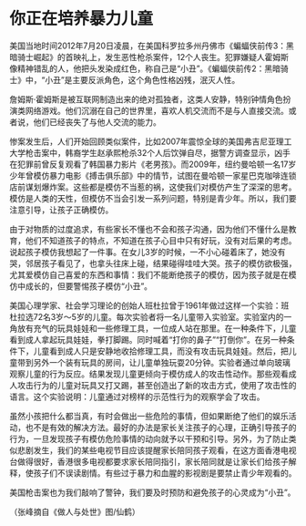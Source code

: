 # 你正在培养暴力儿童

美国当地时间2012年7月20日凌晨，在美国科罗拉多州丹佛市《蝙蝠侠前传3：黑暗骑士崛起》的首映礼上，发生恶性枪杀案件，12个人丧生。犯罪嫌疑人霍姆斯像精神错乱的人，他把头发染成红色，称自己是“小丑”。《蝙蝠侠前传2：黑暗骑士》中，“小丑”是主要反派角色，这个角色性格凶残，泯灭人性。

詹姆斯·霍姆斯是被互联网制造出来的绝对孤独者，这类人安静，特别钟情角色扮演类网络游戏。他们沉溺在自己的世界里，喜欢人机交流而不是与人直接交流。或者说，他们已经丧失了与他人交流的能力。

惨案发生后，人们开始回顾类似案件，比如2007年震惊全球的美国弗吉尼亚理工大学枪击案中，韩裔学生赵承熙枪杀32个人后饮弹自尽，据警方调查显示，凶手在犯罪前曾反复观看了韩国暴力影片《老男孩》。而2009年，纽约曼哈顿一名17岁少年曾模仿暴力电影《搏击俱乐部》中的情节，试图在曼哈顿一家星巴克咖啡连锁店前谋划爆炸案。这些都是模仿不当惹的祸，这使我们对模仿产生了深深的思考。模仿是人类的天性，但模仿不当会引发一系列问题，特别是青少年。所以，我们要注意引导，让孩子正确模仿。

由于对物质的过度追求，有些家长不懂也不会和孩子沟通，因为他们不懂什么是教育，他们不知道孩子的特点，不知道在孩子心目中只有好玩，没有对后果的考虑。说起孩子模仿我想起了一件事。在女儿3岁的时候，一不小心碰着床了，她没有哭，邻居孩子看见了，也拿头往床上碰，结果碰得哇哇大哭。孩子的模仿欲极强，尤其爱模仿自己喜爱的东西和事情：我们不能断绝孩子的模仿，因为孩子就是在模仿中成长的，但要警惕孩子模仿“小丑”。

美国心理学家、社会学习理论的创始人班杜拉曾于1961年做过这样一个实验：班杜拉选72名3岁～5岁的儿童。每次实验者将一名儿童带入实验室。实验室内的一角放有充气的玩具娃娃和一些修理工具，一位成人站在那里。在一种条件下，儿童看到成人拿起玩具娃娃，拳打脚踢。同时喊着“打你的鼻子”“打倒你”。在另一种条件下，儿童看到成人只是安静地收拾修理工具，而没有攻击玩具娃娃。然后，把儿童带到另外一个装有玩具的房间，让儿童单独玩耍20分钟。实验者通过单向玻璃观察儿童的行为反应。结果发现儿童更倾向于模仿成人的攻击性动作。那些观看成人攻击行为的儿童对玩具又打又踢，甚至创造出了新的攻击方式，使用了攻击性的语言。这个实验说明：儿童通过对榜样的示范性行为的观察学会了攻击。

虽然小孩把什么都当真，有时会做出一些危险的事情，但如果断绝了他们的娱乐活动，也不是有效的解决方法。最好的办法是家长关注孩子的心理，正确引导孩子的行为，一旦发现孩子有模仿危险事情的动向就予以干预和引导。另外，为了防止类似悲剧发生，我们的某些电视节目应该提醒家长陪同孩子观看，在这方面香港电视台做得很好，香港很多电视都要求家长陪同指引，家长陪同就是让家长们给孩子解释，使孩子们不误读剧情。有些过于暴力和血腥的影视剧是要禁止青少年观看的。

美国枪击案也为我们敲响了警钟，我们要及时预防和避免孩子的心灵成为“小丑”。

（张峰摘自《做人与处世》图/仙鹤）